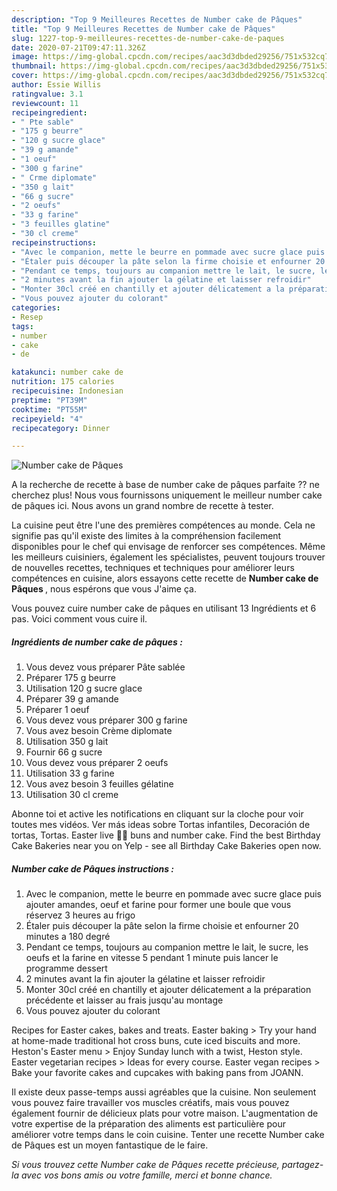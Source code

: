```yaml
---
description: "Top 9 Meilleures Recettes de Number cake de Pâques"
title: "Top 9 Meilleures Recettes de Number cake de Pâques"
slug: 1227-top-9-meilleures-recettes-de-number-cake-de-paques
date: 2020-07-21T09:47:11.326Z
image: https://img-global.cpcdn.com/recipes/aac3d3dbded29256/751x532cq70/number-cake-de-paques-photo-principale-de-la-recette.jpg
thumbnail: https://img-global.cpcdn.com/recipes/aac3d3dbded29256/751x532cq70/number-cake-de-paques-photo-principale-de-la-recette.jpg
cover: https://img-global.cpcdn.com/recipes/aac3d3dbded29256/751x532cq70/number-cake-de-paques-photo-principale-de-la-recette.jpg
author: Essie Willis
ratingvalue: 3.1
reviewcount: 11
recipeingredient:
- " Pte sable"
- "175 g beurre"
- "120 g sucre glace"
- "39 g amande"
- "1 oeuf"
- "300 g farine"
- " Crme diplomate"
- "350 g lait"
- "66 g sucre"
- "2 oeufs"
- "33 g farine"
- "3 feuilles glatine"
- "30 cl creme"
recipeinstructions:
- "Avec le companion, mette le beurre en pommade avec sucre glace puis ajouter amandes, oeuf et farine pour former une boule que vous réservez 3 heures au frigo"
- "Étaler puis découper la pâte selon la firme choisie et enfourner 20 minutes a 180 degré"
- "Pendant ce temps, toujours au companion mettre le lait, le sucre, les oeufs et la farine en vitesse 5 pendant 1 minute puis lancer le programme dessert"
- "2 minutes avant la fin ajouter la gélatine et laisser refroidir"
- "Monter 30cl créé en chantilly et ajouter délicatement a la préparation précédente et laisser au frais jusqu&#39;au montage"
- "Vous pouvez ajouter du colorant"
categories:
- Resep
tags:
- number
- cake
- de

katakunci: number cake de 
nutrition: 175 calories
recipecuisine: Indonesian
preptime: "PT39M"
cooktime: "PT55M"
recipeyield: "4"
recipecategory: Dinner

---
```



![Number cake de Pâques](https://img-global.cpcdn.com/recipes/aac3d3dbded29256/751x532cq70/number-cake-de-paques-photo-principale-de-la-recette.jpg)

A la recherche de recette à base de number cake de pâques parfaite ?? ne cherchez plus! Nous vous fournissons uniquement le meilleur number cake de pâques ici. Nous avons un grand nombre de recette à tester.

La cuisine peut être l'une des premières compétences au monde. Cela ne signifie pas qu'il existe des limites à la compréhension facilement disponibles pour le chef qui envisage de renforcer ses compétences. Même les meilleurs cuisiniers, également les spécialistes, peuvent toujours trouver de nouvelles recettes, techniques et techniques pour améliorer leurs compétences en cuisine, alors essayons cette recette de <strong> Number cake de Pâques </strong>, nous espérons que vous J'aime ça.

<!--inarticleads1-->

Vous pouvez cuire number cake de pâques en utilisant 13 Ingrédients et 6 pas. Voici comment vous cuire il.

##### Ingrédients de number cake de pâques :

1. Vous devez vous préparer  Pâte sablée
1. Préparer 175 g beurre
1. Utilisation 120 g sucre glace
1. Préparer 39 g amande
1. Préparer 1 oeuf
1. Vous devez vous préparer 300 g farine
1. Vous avez besoin  Crème diplomate
1. Utilisation 350 g lait
1. Fournir 66 g sucre
1. Vous devez vous préparer 2 oeufs
1. Utilisation 33 g farine
1. Vous avez besoin 3 feuilles gélatine
1. Utilisation 30 cl creme


Abonne toi et active les notifications en cliquant sur la cloche pour voir toutes mes vidéos. Ver más ideas sobre Tortas infantiles, Decoración de tortas, Tortas. Easter live 🐤🐰 buns and number cake. Find the best Birthday Cake Bakeries near you on Yelp - see all Birthday Cake Bakeries open now. 

<!--inarticleads2-->

##### Number cake de Pâques instructions :

1. Avec le companion, mette le beurre en pommade avec sucre glace puis ajouter amandes, oeuf et farine pour former une boule que vous réservez 3 heures au frigo
1. Étaler puis découper la pâte selon la firme choisie et enfourner 20 minutes a 180 degré
1. Pendant ce temps, toujours au companion mettre le lait, le sucre, les oeufs et la farine en vitesse 5 pendant 1 minute puis lancer le programme dessert
1. 2 minutes avant la fin ajouter la gélatine et laisser refroidir
1. Monter 30cl créé en chantilly et ajouter délicatement a la préparation précédente et laisser au frais jusqu&#39;au montage
1. Vous pouvez ajouter du colorant


Recipes for Easter cakes, bakes and treats. Easter baking &gt; Try your hand at home-made traditional hot cross buns, cute iced biscuits and more. Heston&#39;s Easter menu &gt; Enjoy Sunday lunch with a twist, Heston style. Easter vegetarian recipes &gt; Ideas for every course. Easter vegan recipes &gt; Bake your favorite cakes and cupcakes with baking pans from JOANN. 

<!--inarticleads1-->

<p>
Il existe deux passe-temps aussi agréables que la cuisine. Non seulement vous pouvez faire travailler vos muscles créatifs, mais vous pouvez également fournir de délicieux plats pour votre maison. L'augmentation de votre expertise de la préparation des aliments est particulière pour améliorer votre temps dans le coin cuisine. Tenter une recette Number cake de Pâques est un moyen fantastique de le faire.
</p>

<p>
<i>Si vous trouvez cette Number cake de Pâques recette précieuse, partagez-la avec vos bons amis ou votre famille, merci et bonne chance.</i>
</p>
